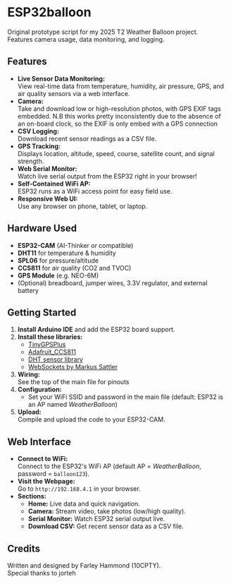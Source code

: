 # ESP32balloon

Original prototype script for my 2025 T2 Weather Balloon project.  
Features camera usage, data monitoring, and logging.

## Features

- **Live Sensor Data Monitoring:**  
  View real-time data from temperature, humidity, air pressure, GPS, and air quality sensors via a web interface.
- **Camera:**  
  Take and download low or high-resolution photos, with GPS EXIF tags embedded.
  N.B this works pretty inconsistently due to the absence of an on-board clock, so the EXIF is only embed with a GPS connection
- **CSV Logging:**  
  Download recent sensor readings as a CSV file.
- **GPS Tracking:**  
  Displays location, altitude, speed, course, satellite count, and signal strength.
- **Web Serial Monitor:**  
  Watch live serial output from the ESP32 right in your browser!
- **Self-Contained WiFi AP:**  
  ESP32 runs as a WiFi access point for easy field use.
- **Responsive Web UI:**  
  Use any browser on phone, tablet, or laptop.

## Hardware Used

- **ESP32-CAM** (AI-Thinker or compatible)
- **DHT11** for temperature & humidity
- **SPL06** for pressure/altitude
- **CCS811** for air quality (CO2 and TVOC)
- **GPS Module** (e.g. NEO-6M)
- (Optional) breadboard, jumper wires, 3.3V regulator, and external battery

## Getting Started

1. **Install Arduino IDE** and add the ESP32 board support.
2. **Install these libraries:**
   - [TinyGPSPlus](https://github.com/mikalhart/TinyGPSPlus)
   - [Adafruit_CCS811](https://github.com/adafruit/Adafruit_CCS811)
   - [DHT sensor library](https://github.com/adafruit/DHT-sensor-library)
   - [WebSockets by Markus Sattler](https://github.com/Links2004/arduinoWebSockets)
3. **Wiring:**  
   See the top of the main file for pinouts
4. **Configuration:**  
   - Set your WiFi SSID and password in the main file (default: ESP32 is an AP named *WeatherBalloon*)
5. **Upload:**  
   Compile and upload the code to your ESP32-CAM.

## Web Interface

- **Connect to WiFi:**  
  Connect to the ESP32's WiFi AP (default AP = *WeatherBalloon*, password = `balloon123`).
- **Visit the Webpage:**  
  Go to `http://192.168.4.1` in your browser.
- **Sections:**
  - **Home:** Live data and quick navigation.
  - **Camera:** Stream video, take photos (low/high quality).
  - **Serial Monitor:** Watch ESP32 serial output live.
  - **Download CSV:** Get recent sensor data as a CSV file.


## Credits

Written and designed by Farley Hammond (10CPTY).  
Special thanks to jorteh


